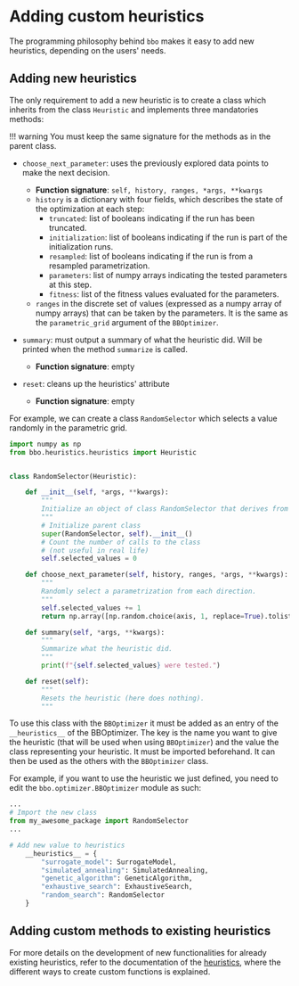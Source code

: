 # Adding custom heuristics

The programming philosophy behind `bbo` makes it easy to add new heuristics, depending on the users' needs.

## Adding new heuristics

The only requirement to add a new heuristic is to create a class which inherits from the class `Heuristic` and implements three mandatories methods:

!!! warning
    You must keep the same signature for the methods as in the parent class.

* `choose_next_parameter`: uses the previously explored data points to make the next decision.
    * **Function signature**: `self, history, ranges, *args, **kwargs`
    * `history` is a dictionary with four fields, which describes the state of the optimization at each step:
        * `truncated`: list of booleans indicating if the run has been truncated.
        * `initialization`: list of booleans indicating if the run is part of the initialization runs.
        * `resampled`: list of booleans indicating if the run is from a resampled parametrization.
        * `parameters`: list of numpy arrays indicating the tested parameters at this step.
        * `fitness`: list of the fitness values evaluated for the parameters.
    * `ranges` in the discrete set of values (expressed as a numpy array of numpy arrays) that can be taken by the parameters. It is the same as the `parametric_grid` argument of the `BBOptimizer`.

* `summary`: must output a summary of what the heuristic did. Will be printed when the method `summarize` is called.
    * **Function signature**: empty

* `reset`: cleans up the heuristics' attribute
    * **Function signature**: empty

For example, we can create a class `RandomSelector` which selects a value randomly in the parametric grid.

``` python
import numpy as np
from bbo.heuristics.heuristics import Heuristic


class RandomSelector(Heuristic):

    def __init__(self, *args, **kwargs):
        """
        Initialize an object of class RandomSelector that derives from the parent class Heuristic.
        """
        # Initialize parent class
        super(RandomSelector, self).__init__()
        # Count the number of calls to the class
        # (not useful in real life)
        self.selected_values = 0

    def choose_next_parameter(self, history, ranges, *args, **kwargs):
        """
        Randomly select a parametrization from each direction.
        """
        self.selected_values += 1
        return np.array([np.random.choice(axis, 1, replace=True).tolist() for axis in ranges])

    def summary(self, *args, **kwargs):
        """
        Summarize what the heuristic did.
        """
        print(f"{self.selected_values} were tested.")

    def reset(self):
        """
        Resets the heuristic (here does nothing).
        """
```

To use this class with the `BBOptimizer` it must be added as an entry of the `__heuristics__` of the BBOptimizer. The key is the name you want to give the heuristic (that will be used when using `BBOptimizer`) and the value the class representing your heuristic. It must be imported beforehand. It can then be used as the others with the `BBOptimizer` class.

For example, if you want to use the heuristic we just defined, you need to edit the `bbo.optimizer.BBOptimizer` module as such:

``` python
...
# Import the new class
from my_awesome_package import RandomSelector
...

# Add new value to heuristics
    __heuristics__ = {
        "surrogate_model": SurrogateModel,
        "simulated_annealing": SimulatedAnnealing,
        "genetic_algorithm": GeneticAlgorithm,
        "exhaustive_search": ExhaustiveSearch,
        "random_search": RandomSelector
    }
```

## Adding custom methods to existing heuristics

For more details on the development of new functionalities for already existing heuristics, refer to the documentation of the [heuristics](heuristics.md), where the different ways to create custom functions is explained.